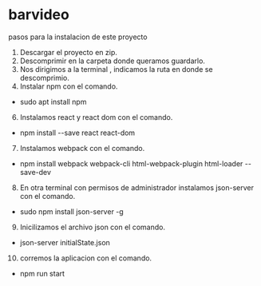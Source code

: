 # barvideo

pasos para la instalacion de este proyecto 

1. Descargar el proyecto en zip.
2. Descomprimir en la carpeta donde queramos guardarlo.
3. Nos dirigimos a la terminal , indicamos la ruta en donde se descomprimio. 
4. Instalar npm con el comando.
- sudo apt install npm
6. Instalamos react y react dom con el comando.
- npm install  --save react react-dom
7. Instalamos webpack con el comando.
- npm install webpack webpack-cli html-webpack-plugin html-loader --save-dev
8. En otra terminal con permisos de administrador instalamos json-server con el comando.
- sudo npm install json-server -g
9. Inicilizamos el archivo json con el comando. 
- json-server initialState.json
10. corremos la aplicacion con el comando.
- npm run start
